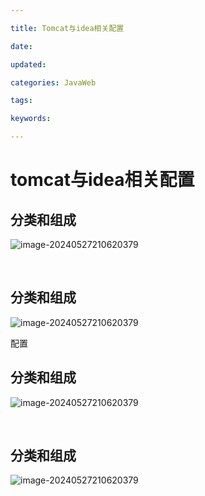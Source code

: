```yaml
---

title: Tomcat与idea相关配置

date: 

updated: 

categories: JavaWeb

tags: 

keywords: 

---
```

# tomcat与idea相关配置

## 分类和组成

![image-20240527210620379](../TyporaImage/image-20240527210620379.png)

​                



## 分类和组成

![image-20240527210620379](../TyporaImage/image-20240527210620379.png)

​配置

## 分类和组成

![image-20240527210620379](../TyporaImage/image-20240527210620379.png)

​                



## 分类和组成

![image-20240527210620379](../TyporaImage/image-20240527210620379.png)

​
